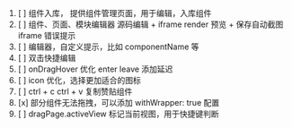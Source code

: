 1. [ ] 组件入库， 提供组件管理页面，用于编辑，入库组件
1. [ ] 组件、页面、模块编辑器
   源码编辑 + iframe render 预览 + 保存自动截图iframe
   错误提示
1. [ ] 编辑器，自定义提示，比如 componentName 等
1. [ ] 双击快捷编辑
1. [ ] onDragHover 优化 enter leave 添加延迟
1. [ ] icon 优化，选择更加适合的图标
1. [ ] ctrl + c ctrl + v 复制赞贴组件 
1. [x] 部分组件无法拖拽，可以添加 withWrapper: true 配置
1. [ ] dragPage.activeView 标记当前视图，用于快捷键判断
